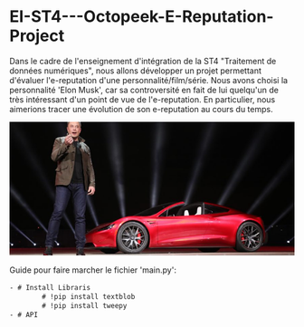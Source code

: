 # EI-ST4---Octopeek-E-Reputation-Project
Dans le cadre de l'enseignement d'intégration de la ST4 "Traitement de données numériques", nous allons développer un projet permettant d'évaluer l'e-reputation d'une personnalité/film/série.
Nous avons choisi la personnalité 'Elon Musk', car sa controversité en fait de lui quelqu'un de très intéressant d'un point de vue de l'e-reputation. En particulier, nous aimerions tracer une évolution de son e-reputation au cours du temps.

![img.jpg](Src/elon-musk.jpg)

Guide pour faire marcher le fichier 'main.py':

    - # Install Libraris
            # !pip install textblob
            # !pip install tweepy
    - # API
    
